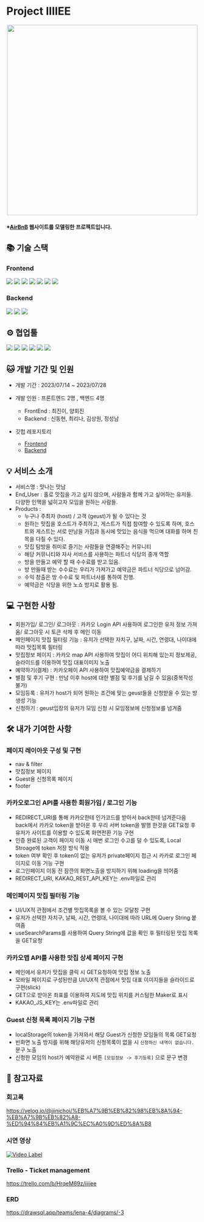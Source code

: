 # Project IIIIEE
<p align="center"><img src="https://github.com/wecode-bootcamp-korea/47-2nd-IIIIEE-backend/assets/131442242/dd857a7d-8799-4377-b5ce-7364d624f668" width="500"/></p>

#### \*[AirBnB](https://www.airbnb.com/) 웹사이트를 모델링한 프로젝트입니다.

## 📚 기술 스택
### Frontend
<img src="https://img.shields.io/badge/react-61DAFB?style=for-the-badge&logo=react&logoColor=black"> <img src="https://img.shields.io/badge/javascript-F7DF1E?style=for-the-badge&logo=javascript&logoColor=black"> <img src="https://img.shields.io/badge/html-E34F26?style=for-the-badge&logo=html5&logoColor=white"> <img src="https://img.shields.io/badge/css-1572B6?style=for-the-badge&logo=css3&logoColor=white"> <img src="https://img.shields.io/badge/styledcomponents-DB7093?style=for-the-badge&logo=styledcomponents&logoColor=white"> <img src="https://img.shields.io/badge/eslint-4B32C3?style=for-the-badge&logo=eslint&logoColor=white"> <img src="https://img.shields.io/badge/prettier-F7B93E?style=for-the-badge&logo=prettier&logoColor=black">
### Backend
<img src="https://img.shields.io/badge/javascript-F7DF1E?style=for-the-badge&logo=javascript&logoColor=black"> <img src="https://img.shields.io/badge/nodedotjs-339933?style=for-the-badge&logo=nodedotjs&logoColor=white"> <img src="https://img.shields.io/badge/mysql-4479A1?style=for-the-badge&logo=mysql&logoColor=white">

## ⚙️ 협업툴
<img src="https://img.shields.io/badge/git-F05032?style=for-the-badge&logo=git&logoColor=white"> <img src="https://img.shields.io/badge/github-181717?style=for-the-badge&logo=github&logoColor=white"> <img src="https://img.shields.io/badge/slack-4A154B?style=for-the-badge&logo=slack&logoColor=white"> <img src="https://img.shields.io/badge/trello-0052CC?style=for-the-badge&logo=trello&logoColor=white"> <img src="https://img.shields.io/badge/notion-000000?style=for-the-badge&logo=notion&logoColor=white"> <img src="https://img.shields.io/badge/visualstudiocode-007ACC?style=for-the-badge&logo=visualstudiocode&logoColor=white">

## 🐱 개발 기간 및 인원

- 개발 기간 : 2023/07/14 ~ 2023/07/28
  
- 개발 인원 : 프론트엔드 2명 , 백엔드 4명
  - FrontEnd : 최진이, 양회진
  - Backend : 신동현, 최리나, 김상원, 정성남

- 깃헙 레포지토리
  - [Frontend](https://github.com/wecode-bootcamp-korea/47-2nd-IIIIEE-frontend)
  - [Backend](https://github.com/wecode-bootcamp-korea/47-2nd-IIIIEE-backend)

## 💡 서비스 소개
- 서비스명 : 맛나는 맛남
- End_User : 홀로 맛집을 가고 싶지 않으며, 사람들과 함께 가고 싶어하는 유저들. 다양한 인맥을 넓히고자 모임을 원하는 사람들. 
- Products :
  - 누구나 주최자 (host) / 고객 (geust)가 될 수 있다는 것
  - 원하는 맛집을 호스트가 주최하고, 게스트가 직접 참여할 수 있도록 하며, 호스트와 게스트는 서로 만남을 가짐과 동시에 맛있는 음식을 먹으며 대화를 하며 친목을 다질 수 있다.
  - 맛집 탐방을 취미로 즐기는 사람들을 연결해주는 커뮤니티
  - 해당 커뮤니티와 자사 서비스를 사용하는 파트너 식당의 중개 역할
  - 방을 만들고 예약 할 때 수수료를 받고 있음. 
  - 방 만들때 받는 수수료는 우리가 가져가고 예약금은 파트너 식당으로 넘어감.
  - 수익 창출은 방 수수료 및 파트너사를 통하여 진행.
  - 예약금은 식당을 위한 노쇼 방지로 활용 됨.
    
## 💻 구현한 사항
- 회원가입/ 로그인/ 로그아웃 : 카카오 Login API 사용하여 로그인한 유저 정보 가져옴/ 로그아웃 시 토큰 삭제 후 메인 이동
- 메인페이지 맛집 필터링 기능 : 유저가 선택한 자치구, 날짜, 시간, 연령대, 나이대에 따라 맛집목록 필터링
- 맛집정보 페이지 : 카카오 map API 사용하여 맛집이 어디 위치해 있는지 정보제공, 슬라이드를 이용하여 맛집 대표이미지 노출
- 예약하기(결제) : 카카오페이 API 사용하여 맛집예약금을 결제하기
- 별점 및 후기 구현 : 만남 이후 host에 대한 별점 및 후기를 남길 수 있음(중복작성 불가)
- 모임등록 : 유저가 host가 되어 원하는 조건에 맞는 geust들을 신청받을 수 있는 방 생성 기능
- 신청하기 : geust입장의 유저가 모임 신청 시 모임정보에 신청정보를 넘겨줌

## 🛠 내가 기여한 사항
### 페이지 레이아웃 구성 및 구현
- nav & filter
- 맛집정보 페이지
- Guest용 신청목록 페이지
- footer

### 카카오로그인 API를 사용한 회원가입 / 로그인 기능
- REDIRECT_URI를 통해 카카오한테 인가코드를 받아서 back한테 넘겨준다음 back에서 카카오 token을 받아온 후 우리 서버 token을 발행 한것을 GET요청 후 
  유저가 사이트를 이용할 수 있도록 화면전환 기능 구현
- 인증 완료된 고객이 페이지 이동 시 매번 로그인 수고를 덜 수 있도록, Local Stroage에 token 저장 방식 적용
- token 여부 확인 후 token이 없는 유저가 private페이지 접근 시 카카로 로그인 페이지로 이동 기능 구현
- 로그인페이지 이동 전 잠깐의 화면노출을 방지하기 위해 loading을 띄어줌
- REDIRECT_URI, KAKAO_REST_API_KEY는 .env파일로 관리

### 메인페이지 맛집 필터링 기능
- UI/UX적 관점에서 조건별 맛집목록을 볼 수 있는 모달창 구현
- 유저가 선택한 자치구, 날짜, 시간, 연령대, 나이대에 따라 URL에 Query String 붙여줌
- useSearchParams를 사용하여 Query String에 값을 확인 후 필터링된 맛집 목록을 GET요청

### 카카오맵 API를 사용한 맛집 상세 페이지 구현
- 메인에서 유저가 맛집을 클릭 시 GET요청하여 맛집 정보 노출
- 모바일 페이지로 구성된만큼 UI/UX적 관점에서 맛집 대표 이미지들을 슬라이드로 구현(slick)
- GET으로 받아온 좌표를 이용하여 지도에 맛집 위치를 커스텀한 Maker로 표시
- KAKAO_JS_KEY는 .env파일로 관리

### Guest 신청 목록 페이지 기능 구현
- localStorage의 token을 가져와서 해당 Guest가 신청한 모임들의 목록 GET요청
- 빈화면 노출 방지를 위해 해당유저의 신청목록이 없을 시 `신청하신 내역이 없습니다.` 문구 노출
- 신청한 모임의 host가 예약완료 시 버튼 `[모임정보 -> 후기등록]` 으로 문구 변경


## 📑 참고자료

### 회고록
https://velog.io/@jjinichoi/%EB%A7%9B%EB%82%98%EB%8A%94-%EB%A7%9B%EB%82%A8-%ED%94%84%EB%A1%9C%EC%A0%9D%ED%8A%B8

### 시연 영상<br />
[![Video Label](http://img.youtube.com/vi/rx7zdgdbR0s/0.jpg)](https://youtu.be/rx7zdgdbR0s)

### Trello - Ticket management</br>
https://trello.com/b/HrqeM69z/iiiiee

### ERD</br>
https://drawsql.app/teams/lena-4/diagrams/-3

